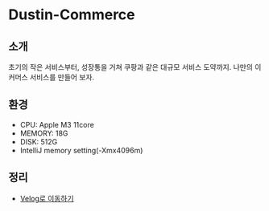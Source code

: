 # Dustin-Commerce

## 소개
초기의 작은 서비스부터, 성장통을 거쳐 쿠팡과 같은 대규모 서비스 도약까지. 나만의 이커머스 서비스를 만들어 보자.


## 환경
- CPU: Apple M3 11core
- MEMORY: 18G
- DISK: 512G
- IntelliJ memory setting(-Xmx4096m)


## 정리
- [Velog로 이동하기](https://velog.io/@rlaejrqo465/posts)